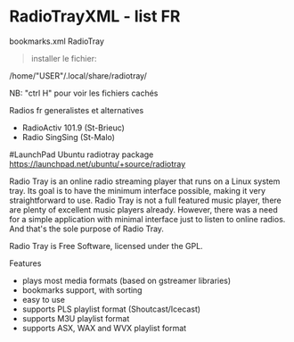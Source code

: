 # RadioTrayXML - list FR

bookmarks.xml  RadioTray

> installer le  fichier:

/home/"USER"/.local/share/radiotray/

NB:  "ctrl H" pour voir les fichiers cachés

Radios fr generalistes et alternatives
+ RadioActiv 101.9 (St-Brieuc)
+ Radio SingSing (St-Malo)

#LaunchPad Ubuntu radiotray package
https://launchpad.net/ubuntu/+source/radiotray

Radio Tray is an online radio streaming player that runs on a Linux system tray. Its goal is to have the minimum interface possible, making it very straightforward to use.
Radio Tray is not a full featured music player, there are plenty of excellent music players already. However, there was a need for a simple application with minimal interface just to listen to online radios. And that's the sole purpose of Radio Tray.

Radio Tray is Free Software, licensed under the GPL.

Features

* plays most media formats (based on gstreamer libraries)
* bookmarks support, with sorting
* easy to use
* supports PLS playlist format (Shoutcast/Icecast)
* supports M3U playlist format
* supports ASX, WAX and WVX playlist format
